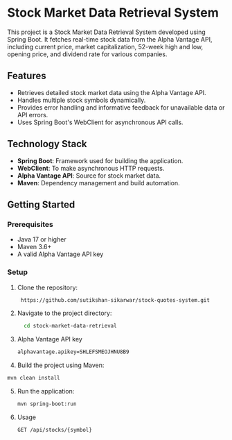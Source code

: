 # Stock Market Data Retrieval System

This project is a Stock Market Data Retrieval System developed using Spring Boot. It fetches real-time stock data from the Alpha Vantage API, including current price, market capitalization, 52-week high and low, opening price, and dividend rate for various companies.

## Features

- Retrieves detailed stock market data using the Alpha Vantage API.
- Handles multiple stock symbols dynamically.
- Provides error handling and informative feedback for unavailable data or API errors.
- Uses Spring Boot's WebClient for asynchronous API calls.

## Technology Stack

- **Spring Boot**: Framework used for building the application.
- **WebClient**: To make asynchronous HTTP requests.
- **Alpha Vantage API**: Source for stock market data.
- **Maven**: Dependency management and build automation.

## Getting Started

### Prerequisites

- Java 17 or higher
- Maven 3.6+
- A valid Alpha Vantage API key

### Setup

1. Clone the repository:
   ```bash
    https://github.com/sutikshan-sikarwar/stock-quotes-system.git 
   ```
2. Navigate to the project directory:
   ```bash
     cd stock-market-data-retrieval
    ```
3.  Alpha Vantage API key
    ```bash
    alphavantage.apikey=SHLEFSMEOJHNU8B9
    ```
4. Build the project using Maven:
  ```bash
mvn clean install
```
5. Run the application:
   ```bash
   mvn spring-boot:run
    ```
6. Usage
   ```bash
   GET /api/stocks/{symbol}
    ```
    
